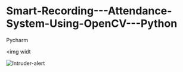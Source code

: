 # Smart-Recording---Attendance-System-Using-OpenCV---Python
Pycharm

<img widt

![Intruder-alert](https://user-images.githubusercontent.com/106112664/209476268-666f61fd-eae6-48d4-88eb-0bce1f244a45.jpg)
